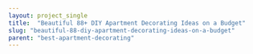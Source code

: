 ```yaml
---
layout: project_single
title:  "Beautiful 88+ DIY Apartment Decorating Ideas on a Budget"
slug: "beautiful-88-diy-apartment-decorating-ideas-on-a-budget"
parent: "best-apartment-decorating"
---
```

 